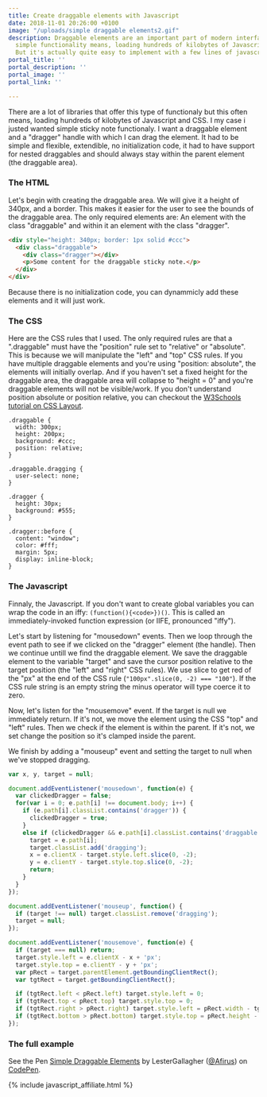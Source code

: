 ```yaml
---
title: Create draggable elements with Javascript
date: 2018-11-01 20:26:00 +0100
image: "/uploads/simple draggable elements2.gif"
description: Draggable elements are an important part of modern interfaces. This seemingly
  simple functionality means, loading hundreds of kilobytes of Javascript and CSS.
  But it's actually quite easy to implement with a few lines of javascript.
portal_title: ''
portal_description: ''
portal_image: ''
portal_link: ''

---
```

There are a lot of libraries that offer this type of functionaly but this often means, loading hundreds of kilobytes of Javascript and CSS. I my case i justed wanted simple sticky note functionaly. I want a draggable element and a "dragger" handle with which I can drag the element. It had to be simple and flexible, extendible, no initialization code, it had to have support for nested draggables and should always stay within the parent element (the draggable area).

### The HTML

Let's begin with creating the draggable area. We will give it a height of 340px, and a border. This makes it easier for the user to see the bounds of the draggable area. The only required elements are: An element with the class "draggable" and within it an element with the class "dragger".

```html
<div style="height: 340px; border: 1px solid #ccc">
  <div class="draggable">
    <div class="dragger"></div>
    <p>Some content for the draggable sticky note.</p>
  </div>
</div>
```

Because there is no initialization code, you can dynammicly add these elements and it will just work.

### The CSS

Here are the CSS rules that I used. The only required rules are that a ".draggable" must have the "position" rule set to "relative" or "absolute". This is because we will manipulate the "left" and "top" CSS rules. If you have multiple draggable elements and you're using "position: absolute", the elements will initially overlap. And if you haven't set a fixed height for the draggable area, the draggable area will collapse to "height = 0" and you're draggable elements will not be visible/work. If you don't understand position absolute or position relative, you can checkout the [W3Schools tutorial on CSS Layout](https://www.w3schools.com/css/css_positioning.asp).

    .draggable {
      width: 300px;
      height: 200px;
      background: #ccc;
      position: relative;
    }
    
    .draggable.dragging {
      user-select: none;
    }
    
    .dragger {
      height: 30px;
      background: #555;
    }
    
    .dragger::before {
      content: "window";
      color: #fff;
      margin: 5px;
      display: inline-block;
    }

### The Javascript

Finnaly, the Javascript. If you don't want to create global variables you can wrap the code in an iffy: `(function(){<code>})()`. This is called an immediately-invoked function expression (or IIFE, pronounced "iffy").

Let's start by listening for "mousedown" events. Then we loop through the event path to see if we clicked on the "dragger" element (the handle). Then we continue untill we find the draggable element. We save the draggable element to the variable "target" and save the cursor position relative to the target position (the "left" and "right" CSS rules). We use slice to get red of the "px" at the end of the CSS rule (`"100px".slice(0, -2) === "100"`). If the CSS rule string is an empty string the minus operator will type coerce it to zero.

Now, let's listen for the "mousemove" event. If the target is null we immediately return. If it's not, we move the element using the CSS "top" and "left" rules. Then we check if the element is within the parent. If it's not, we set change the position so it's clamped inside the parent.

We finish by adding a "mouseup" event and setting the target to null when we've stopped dragging.

```javascript 
var x, y, target = null;

document.addEventListener('mousedown', function(e) {
  var clickedDragger = false;
  for(var i = 0; e.path[i] !== document.body; i++) {
    if (e.path[i].classList.contains('dragger')) {
      clickedDragger = true;
    }
    else if (clickedDragger && e.path[i].classList.contains('draggable')) {
      target = e.path[i];
      target.classList.add('dragging');
      x = e.clientX - target.style.left.slice(0, -2);
      y = e.clientY - target.style.top.slice(0, -2);
      return;
    }
  }
});

document.addEventListener('mouseup', function() {
  if (target !== null) target.classList.remove('dragging');
  target = null;
});

document.addEventListener('mousemove', function(e) {
  if (target === null) return;
  target.style.left = e.clientX - x + 'px';
  target.style.top = e.clientY - y + 'px';
  var pRect = target.parentElement.getBoundingClientRect();
  var tgtRect = target.getBoundingClientRect();

  if (tgtRect.left < pRect.left) target.style.left = 0;
  if (tgtRect.top < pRect.top) target.style.top = 0;
  if (tgtRect.right > pRect.right) target.style.left = pRect.width - tgtRect.width + 'px';
  if (tgtRect.bottom > pRect.bottom) target.style.top = pRect.height - tgtRect.height + 'px';
});
```

### The full example

<p data-height="414" data-theme-id="0" data-slug-hash="rqXxQy" data-default-tab="js,result" data-user="Afirus" data-pen-title="Simple Draggable Elements" class="codepen">See the Pen <a href="https://codepen.io/Afirus/pen/rqXxQy/">Simple Draggable Elements</a> by LesterGallagher (<a href="https://codepen.io/Afirus">@Afirus</a>) on <a href="https://codepen.io">CodePen</a>.</p>
<script async src="https://static.codepen.io/assets/embed/ei.js"></script>

{% include javascript_affiliate.html %}